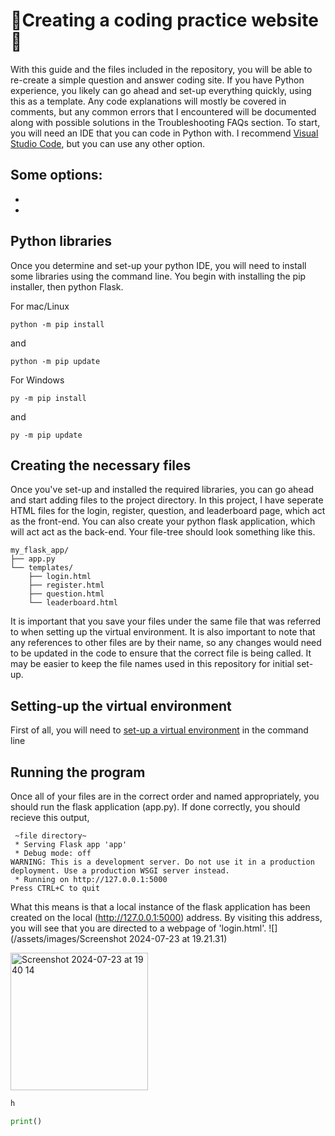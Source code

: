 # 👾Creating a coding practice website👾

With this guide and the files included in the repository, you will be able to re-create a simple question and answer coding site. If you have Python experience, you likely can go ahead and set-up everything quickly, using this as a template. Any code explanations will mostly be covered in comments, but any common errors that I encountered will be documented along with possible solutions in the Troubleshooting FAQs section. To start, you will need an IDE that you can code in Python with. I recommend [Visual Studio Code](https://code.visualstudio.com/), but you can use any other option.

Some options:
- 
-
-

## Python libraries
Once you determine and set-up your python IDE, you will need to install some libraries using the command line. You begin with installing the pip installer, then python Flask. 

For mac/Linux 
```
python -m pip install
```
and
```
python -m pip update
```

For Windows
```
py -m pip install
```
and
```
py -m pip update
```

## Creating the necessary files
Once you've set-up and installed the required libraries, you can go ahead and start adding files to the project directory. In this project, I have seperate HTML files for the login, register, question, and leaderboard page, which act as the front-end. You can also create your python flask application, which will act act as the back-end. Your file-tree should look something like this.

```
my_flask_app/
├── app.py
└── templates/
    ├── login.html
    ├── register.html
    ├── question.html
    └── leaderboard.html
```
It is important that you save your files under the same file that was referred to when setting up the virtual environment. It is also important to note that any references to other files are by their name, so any changes would need to be updated in the code to ensure that the correct file is being called. It may be easier to keep the file names used in this repository for initial set-up. 

## Setting-up the virtual environment
First of all, you will need to [set-up a virtual environment](/SET-UP.md) in the command line

## Running the program

Once all of your files are in the correct order and named appropriately, you should run the flask application (app.py). If done correctly, you should recieve this output,

```
 ~file directory~
 * Serving Flask app 'app'
 * Debug mode: off
WARNING: This is a development server. Do not use it in a production deployment. Use a production WSGI server instead.
 * Running on http://127.0.0.1:5000
Press CTRL+C to quit
```
What this means is that a local instance of the flask application has been created on the local (http://127.0.0.1:5000) address. By visiting this address, you will see that you are directed to a webpage of 'login.html'.
![](/assets/images/Screenshot 2024-07-23 at 19.21.31)

<img width="220" alt="Screenshot 2024-07-23 at 19 40 14" src="https://github.com/user-attachments/assets/03781b4a-bf7c-4d5a-af52-7f523dbe0d20">

```python
h

print()

```



